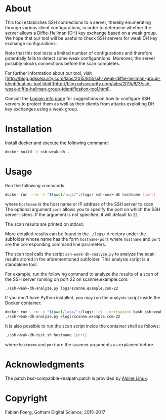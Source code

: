 # About

This tool establishes SSH connections to a server, thereby enumerating through
various client configurations, in order to determine whether the server allows
a Diffie-Hellman (DH) key exchange based on a weak group.  We hope that our
tool will be useful to check SSH servers for weak DH key exchange
configurations.

Note that this tool tests a limited number of configurations and therefore
potentially fails to detect some weak configurations. Moreover, the server
possibly blocks connections before the scan completes.

For further information about our tool, visit
[http://blog.gdssecurity.com/labs/2015/8/3/ssh-weak-diffie-hellman-group-identification-tool.html](http://blog.gdssecurity.com/labs/2015/8/3/ssh-weak-diffie-hellman-group-identification-tool.html).

Consult the [Logjam info page](https://weakdh.org/sysadmin.html) for
suggestions on how to configure SSH servers to protect them as well as their
clients from attacks exploiting DH key exchanges using a weak group.

# Installation

Install docker and execute the following command:
```bash
docker build -t ssh-weak-dh .
```

# Usage

Run the following commands:
```bash
docker run --rm -v "$(pwd)/logs/":/logs/ ssh-weak-dh hostname [port]
```
where `hostname` is the host name or IP address of the SSH server to scan. The
optional argument `port` allows you to specify the port on which the SSH server
listens. If the argument is not specified, it will default to `22`.

The scan results are printed on stdout.

More detailed results can be found in the `./logs/` directory under the
subfolder whose name has the form `hostname-port` where `hostname` and `port`
are the corresponding command line parameters.

The scan tool calls the script `ssh-weak-dh-analyze.py` to analyze the scan
results stored in the aforementioned subfolder.  This analysis script is a
standalone tool.

For example, run the following command to analyze the results of a scan of the
SSH server running on port 22 on scanme.example.com:
```bash
./ssh-weak-dh-analyze.py logs/scanme.example.com-22
```

If you don't have Python installed, you may run the analysis script inside the
Docker container:
```bash
docker run --rm -v "$(pwd)/logs/":/logs/ -it --entrypoint bash ssh-weak-dh
./ssh-weak-dh-analyze.py /logs/scanme.example.com-22
```

It is also possible to run the scan script inside the container shell as
follows:
```bash
./ssh-weak-dh-test.sh hostname [port]
```
where `hostname` and `port` are the scanner arguments as explained before.

# Acknowledgments

The patch bsd-compatible-realpath.patch is provided by
[Alpine Linux](https://git.alpinelinux.org/cgit/aports/plain/main/openssh/bsd-compatible-realpath.patch).

# Copyright

Fabian Foerg, Gotham Digital Science, 2015-2017

